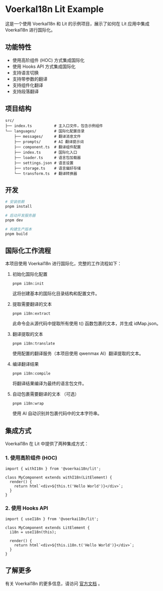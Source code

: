 # VoerkaI18n Lit Example

这是一个使用 VoerkaI18n 和 Lit 的示例项目，展示了如何在 Lit 应用中集成 VoerkaI18n 进行国际化。

## 功能特性

- 使用高阶组件 (HOC) 方式集成国际化
- 使用 Hooks API 方式集成国际化
- 支持语言切换
- 支持带参数的翻译
- 支持组件化翻译
- 支持段落翻译

## 项目结构

```
src/
├── index.ts          # 主入口文件，包含示例组件
└── languages/        # 国际化配置目录
    ├── messages/     # 翻译消息文件
    ├── prompts/      # AI 翻译提示词
    ├── component.ts  # 翻译组件配置
    ├── index.ts      # 国际化入口
    ├── loader.ts     # 语言包加载器
    ├── settings.json # 语言设置
    ├── storage.ts    # 语言偏好存储
    └── transform.ts  # 翻译转换器
```

## 开发

```bash
# 安装依赖
pnpm install

# 启动开发服务器
pnpm dev

# 构建生产版本
pnpm build
```

## 国际化工作流程

本项目使用 VoerkaI18n 进行国际化，完整的工作流程如下：

1. 初始化国际化配置
   
   ```
   pnpm i18n:init
   ```
   这将创建基本的国际化目录结构和配置文件。

2. 提取需要翻译的文本
   
   ```
   pnpm i18n:extract
   ```
   此命令会从源代码中提取所有使用 t() 函数包裹的文本，并生成 idMap.json。

3. 翻译提取的文本
   
   ```
   pnpm i18n:translate
   ```
   使用配置的翻译服务（本项目使用 qwenmax AI）翻译提取的文本。

4. 编译翻译结果
   
   ```
   pnpm i18n:compile
   ```
   将翻译结果编译为最终的语言包文件。

5. 自动包裹需要翻译的文本 （可选）
   
   ```
   pnpm i18n:wrap
   ```

   使用 AI 自动识别并包裹代码中的文本字符串。

   
## 集成方式

VoerkaI18n 在 Lit 中提供了两种集成方式：

### 1. 使用高阶组件 (HOC)

```
import { withI18n } from '@voerkai18n/lit';

class MyComponent extends withI18n(LitElement) {
  render() {
    return html`<div>${this.t('Hello World')}</div>`;
  }
}
```
### 2. 使用 Hooks API

```
import { useI18n } from '@voerkai18n/lit';

class MyComponent extends LitElement {
  i18n = useI18n(this);
  
  render() {
    return html`<div>${this.i18n.t('Hello World')}</div>`;
  }
}
```
## 了解更多

有关 VoerkaI18n 的更多信息，请访问 [官方文档](https://zhangfisher.github.io/voerka-i18n/) 。